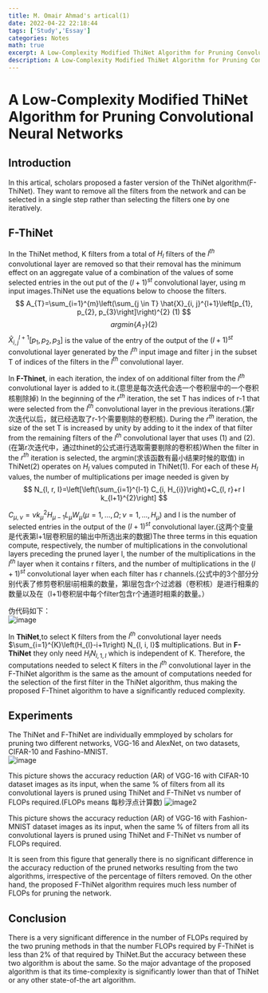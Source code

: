 ```yaml
---
title: M. Omair Ahmad's artical(1)
date: 2022-04-22 22:18:44
tags: ['Study','Essay']
categories: Notes
math: true
excerpt: A Low-Complexity Modified ThiNet Algorithm for Pruning Convolutional Neural Networks
description: A Low-Complexity Modified ThiNet Algorithm for Pruning Convolutional Neural Networks
---
```

# A Low-Complexity Modified ThiNet Algorithm for Pruning Convolutional Neural Networks
## Introduction 
In this artical, scholars proposed a faster version of the ThiNet algorithm(F-ThiNet). They want to remove all the filters from the network and can be selected in a single step rather than selecting the filters one by one iteratively.  

## F-ThiNet  
In the ThiNet method, K filters from a total of $H_l$ filters of the $l^{th}$ convolutional layer are removed so that their removal has the minimum effect on an aggregate value of a combination of the values of some selected entries in the out put of the $(l+1)^{st}$ convolutional layer, using m input images.ThiNet use the equations below to choose the filters.
$$
A_{T}=\sum_{i=1}^{m}\left(\sum_{j \in T} \hat{X}_{i, j}^{l+1}\left[p_{1}, p_{2}, p_{3}\right]\right)^{2}                                        (1)
$$
$$
argmin\{A_T\}                               (2)
$$
$\hat{X}_{i, j}^{l+1}\left[p_{1}, p_{2}, p_{3}\right]$ is the value of the entry of the output of the $(l+1)^{st}$ convolutional layer generated by the $i^{th}$ input image and filter j in the subset T of indices of the filters in the $l^{th}$ convolutional layer.

In **F-Thinet**, in each iteration, the index of on additional filter from the $l^{th}$ convolutional layer is added to it.(意思是每次迭代会选一个卷积层中的一个卷积核剔除掉) In the beginning of the $r^{th}$ iteration, the set T has indices of r-1 that were selected from the $l^{th}$ convolutional layer in the previous iterations.(第r次迭代以后，就已经选取了r-1个需要剔除的卷积核). During the $r^{th}$ iteration, the size of the set T is increased by unity by adding to it the index of that filter from the remaining filters of the $l^{th}$ convolutional layer that uses (1) and (2).(在第r次迭代中，通过thinet的公式进行选取需要剔除的卷积核)When the filter in the $r^{th}$ iteration is selected, the argmin(求该函数有最小结果时候的取值) in ThiNet(2) operates on $H_l$ values computed in ThiNet(1). For each of these $H_l$ values, the number of multiplications per image needed is given by
$$
N_{l, r, I}=\left[\left(\sum_{i=1}^{l-1} C_{i, H_{i}}\right)+C_{l, r}+r I k_{l+1}^{2}\right]
$$

$C_{\mu, \nu}=\nu k_{\mu}^{2} H_{\mu-1} L_{\mu} W_{\mu}\left(\mu=1, \ldots, \Omega ; \nu=1, \ldots, H_{\mu}\right)$ and I is the number of selected entries in the output of the $(l+1)^{st}$ convolutional layer.(这两个变量是代表第l+1层卷积层的输出中所选出来的数据)The three terms in this equation compute, respectively, the number of multiplications in the convolutional layers preceding the pruned layer l, the number of the multiplications in the $l^{th}$ layer when it contains r filters, and the number of multiplications in the $(l+1)^{st}$ convolutional layer when each filter has r channels.(公式中的3个部分分别代表了修剪卷积层l前相乘的数量，第l层包含r个过滤器（卷积核）是进行相乘的数量以及在（l+1)卷积层中每个filter包含r个通道时相乘的数量。）  

伪代码如下：  
![image](https://cdn.jsdelivr.net/gh/waterkingest/image_bed@master/20220423/image.1tq0a4efpi80.webp)

In **ThiNet**,to select K filters from the $l^{th}$ convolutional layer needs $\sum_{i=1}^{K}\left(H_{l}-i+1\right) N_{l, i, I}$ multiplications. But in **F-ThiNet** they only need $H_lN_{l,1,I}$ which is independent of K. Therefore, the computations needed to select K filters in the $l^{th}$ convolutional layer in the F-ThiNet algorithm is the same as the amount of computations needed for the selection of the first filter in the ThiNet algorithm, thus making the proposed F-Thinet algorithm to have a significantly reduced complexity.

## Experiments
The ThiNet and F-ThiNet are individually emmployed by scholars for pruning two different networks, VGG-16 and AlexNet, on two datasets, CIFAR-10 and Fashino-MNIST.  
![image](https://cdn.jsdelivr.net/gh/waterkingest/image_bed@master/20220423/image.62i3wrtn06s0.webp)

This picture shows the accuracy reduction (AR) of VGG-16 with CIFAR-10 dataset images as its input, when the same % of filters from all its convolutional layers is pruned using ThiNet and F-ThiNet vs number of FLOPs required.(FLOPs means 每秒浮点计算数)
![image2](https://cdn.jsdelivr.net/gh/waterkingest/image_bed@master/20220423/image.b8sv3loqhl4.webp)  

This picture shows the accuracy reduction (AR) of VGG-16 with Fashion-MNIST dataset images as its input, when the same % of filters from all its convolutional layers is pruned using ThiNet and F-ThiNet vs number of FLOPs required.

It is seen from this figure that generally there is no significant difference in the accuracy reduction of the pruned networks resulting from the two algorithms, irrespective of the percentage of filters removed. On the other hand, the proposed F-ThiNet algorithm requires much less number of FLOPs for pruning the network.

## Conclusion
There is a very significant difference in the number of FLOPs required by the two pruning methods in that the number FLOPs required by F-ThiNet is less than 2% of that required by ThiNet.But the accuracy between these two algorithm is about the same. So the major advantage of the proposed algorithm is that its time-complexity is significantly lower than that of ThiNet or any other state-of-the art algorithm.
